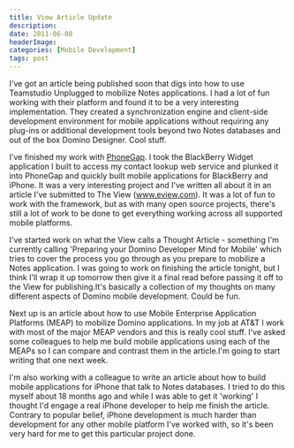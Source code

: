 ```yaml
---
title: View Article Update
description: 
date: 2011-06-08
headerImage: 
categories: [Mobile Development]
tags: post
---
```


I've got an article being published soon that digs into how to use Teamstudio Unplugged to mobilize Notes applications. I had a lot of fun working with their platform and found it to be a very interesting implementation. They created a synchronization engine and client-side development environment for mobile applications without requiring any plug-ins or additional development tools beyond two Notes databases and out of the box Domino Designer. Cool stuff.

I've finished my work with [PhoneGap](http://www.phonegap.com). I took the BlackBerry Widget application I built to access my contact lookup web service and plunked it into PhoneGap and quickly built mobile applications for BlackBerry and iPhone. It was a very interesting project and I've written all about it in an article I've submitted to The View (www.eview.com). It was a lot of fun to work with the framework, but as with many open source projects, there's still a lot of work to be done to get everything working across all supported mobile platforms.

I've started work on what the View calls a Thought Article - something I'm currently calling 'Preparing your Domino Developer Mind for Mobile' which tries to cover the process you go through as you prepare to mobilize a Notes application. I was going to work on finishing the article tonight, but I think I'll wrap it up tomorrow then give it a final read before passing it off to the View for publishing.It's basically a collection of my thoughts on many different aspects of Domino mobile development. Could be fun.

Next up is an article about how to use Mobile Enterprise Application Platforms (MEAP) to mobilize Domino applications. In my job at AT&T I work with most of the major MEAP vendors and this is really cool stuff. I've asked some colleagues to help me build mobile applications using each of the MEAPs so I can compare and contrast them in the article.I'm going to start writing that one next week.

I'm also working with a colleague to write an article about how to build mobile applications for iPhone that talk to Notes databases. I tried to do this myself about 18 months ago and while I was able to get it 'working' I thought I'd engage a real iPhone developer to help me finish the article. Contrary to popular belief, iPhone development is much harder than development for any other mobile platform I've worked with, so it's been very hard for me to get this particular project done.